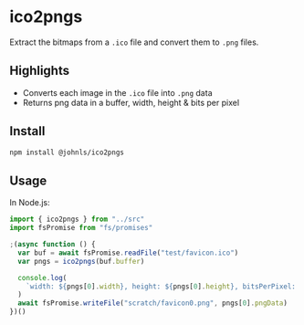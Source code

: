 # ico2pngs

Extract the bitmaps from a `.ico` file and convert them to `.png` files. 

## Highlights

- Converts each image in the `.ico` file into `.png` data
- Returns png data in a buffer, width, height & bits per pixel

## Install 

```sh
npm install @johnls/ico2pngs
```

## Usage

In Node.js:

```js
import { ico2pngs } from "../src"
import fsPromise from "fs/promises"

;(async function () {
  var buf = await fsPromise.readFile("test/favicon.ico")
  var pngs = ico2pngs(buf.buffer)

  console.log(
    `width: ${pngs[0].width}, height: ${pngs[0].height}, bitsPerPixel: ${pngs[0].bitsPerPixel}`
  )
  await fsPromise.writeFile("scratch/favicon0.png", pngs[0].pngData)
})()
```
